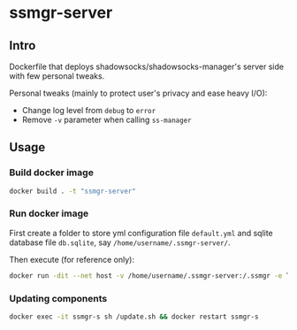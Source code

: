 # ssmgr-server

## Intro

Dockerfile that deploys shadowsocks/shadowsocks-manager's server side with few personal tweaks.

Personal tweaks (mainly to protect user's privacy and ease heavy I/O):

- Change log level from `debug` to `error`
- Remove `-v` parameter when calling `ss-manager`

## Usage

### Build docker image

```bash
docker build . -t "ssmgr-server" 
```

### Run docker image

First create a folder to store yml configuration file `default.yml` and sqlite database file `db.sqlite`, say `/home/username/.ssmgr-server/`.

Then execute (for reference only):

```bash
docker run -dit --net host -v /home/username/.ssmgr-server:/.ssmgr -e TZ=Asia/Shanghai --name ssmgr-s ssmgr-server

```
### Updating components

```bash
docker exec -it ssmgr-s sh /update.sh && docker restart ssmgr-s
```